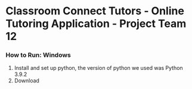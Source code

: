# Classroom Connect Tutors - Online Tutoring Application - Project Team 12

### How to Run: Windows

1. Install and set up python, the version of python we used was Python 3.9.2 
2. Download 
